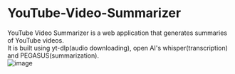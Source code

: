 # YouTube-Video-Summarizer
YouTube Video Summarizer is a web application that generates summaries of YouTube videos.<br>
It is built using yt-dlp(audio downloading), open AI's whisper(transcription) and PEGASUS(summarization).<br>
![image](https://github.com/user-attachments/assets/3e4a8d6f-ee92-46c4-aa97-20ff5d5e9465)<br>

